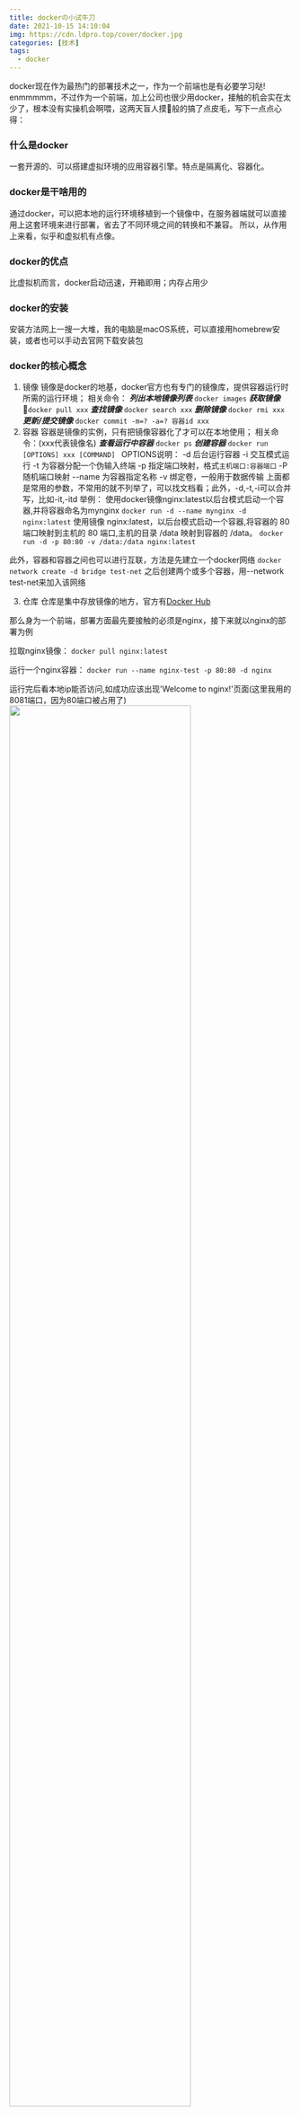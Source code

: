```yaml
---
title: dockerの小试牛刀
date: 2021-10-15 14:10:04
img: https://cdn.ldpro.top/cover/docker.jpg
categories: [技术]
tags:
  - docker
---
```


docker现在作为最热门的部署技术之一，作为一个前端也是有必要学习哒!
enmmmmm，不过作为一个前端，加上公司也很少用docker，接触的机会实在太少了，根本没有实操机会啊喂，这两天盲人摸🐘般的搞了点皮毛，写下一点点心得：

### 什么是docker
一套开源的、可以搭建虚拟环境的应用容器引擎。特点是隔离化、容器化。
### docker是干啥用的
通过docker，可以把本地的运行环境移植到一个镜像中，在服务器端就可以直接用上这套环境来进行部署，省去了不同环境之间的转换和不兼容。
所以，从作用上来看，似乎和虚拟机有点像。
### docker的优点
比虚拟机而言，docker启动迅速，开箱即用；内存占用少

### docker的安装
安装方法网上一搜一大堆，我的电脑是macOS系统，可以直接用homebrew安装，或者也可以手动去官网下载安装包

### docker的核心概念
1. 镜像
镜像是docker的地基，docker官方也有专门的镜像库，提供容器运行时所需的运行环境；
相关命令：
    ***列出本地镜像列表*** `docker images`
    ***获取镜像*** `docker pull xxx`
    ***查找镜像*** `docker search xxx`
    ***删除镜像*** `docker rmi xxx`
    ***更新/提交镜像*** `docker commit -m=? -a=? 容器id xxx`
2. 容器
容器是镜像的实例，只有把镜像容器化了才可以在本地使用；
相关命令：(xxx代表镜像名)
    ***查看运行中容器*** `docker ps`
    ***创建容器*** `docker run [OPTIONS] xxx [COMMAND] `
    OPTIONS说明：
    -d 后台运行容器
    -i 交互模式运行
    -t 为容器分配一个伪输入终端
    -p 指定端口映射，格式`主机端口:容器端口`
    -P 随机端口映射
    --name 为容器指定名称
    -v 绑定卷，一般用于数据传输
    上面都是常用的参数，不常用的就不列举了，可以找文档看；此外，-d,-t,-i可以合并写，比如-it,-itd
举例：
使用docker镜像nginx:latest以后台模式启动一个容器,并将容器命名为mynginx
`docker run -d --name mynginx -d nginx:latest`
使用镜像 nginx:latest，以后台模式启动一个容器,将容器的 80 端口映射到主机的 80 端口,主机的目录 /data 映射到容器的 /data。
`docker run -d -p 80:80 -v /data:/data nginx:latest`

此外，容器和容器之间也可以进行互联，方法是先建立一个docker网络
`docker network create -d bridge test-net`
之后创建两个或多个容器，用--network test-net来加入该网络

3. 仓库
仓库是集中存放镜像的地方，官方有[Docker Hub](https://hub.docker.com)

那么身为一个前端，部署方面最先要接触的必须是nginx，接下来就以nginx的部署为例

拉取nginx镜像：
`docker pull nginx:latest`

运行一个nginx容器：
`docker run --name nginx-test -p 80:80 -d nginx`

运行完后看本地ip能否访问,如成功应该出现'Welcome to nginx!'页面(这里我用的8081端口，因为80端口被占用了)
<img src="https://cdn.ldpro.top/docker-nginx.jpg" width="80%">

之后我们进入该容器
`docker exec -it 容器id bash`

nginx容器的默认nginx存放地址为/usr/share/nginx/html/index.html，理论上我们直接把前端包放进去就ok了。
但是如何把本机文件拷贝到容器里呢？

两种方法：
1. 通过映射：
`docker run --name nginx-blog -p 80:80 -d -v /Users/lidong/Documents/blog/public:/usr/share/nginx/html nginx:latest`
这里我是直接把本机的前端包映射到容器对应的nginx目录,简单粗暴。

2. 进一步配置，通过dockerfile
Dockerfile是docker的一个统一配置文件，类似于nginx的nginx.conf，用来配置一个自定义的镜像.
我们在本地创建一个Dockerfile文件夹，里面有一个Dockerfile文件.
`mkdir Dockerfile`  `touch Dockerfile`
然后在/Dockerfile/创建web文件夹，在/Dockerfile/web/创建front文件夹，然后把前端dist拖到/Dockerfile/web/front/。

编辑Dockerfile:
```
FROM nginx:latest
COPY /web/front/dist /usr/share/nginx/html
```
这两条指令的意思是我们自定义的这个镜像，基于nginx:latest，然后复制本地/web/front/dist文件到容器/usr/share/nginx/html目录

关于Dockerfile的指令，可参照这篇文章：<https://www.runoob.com/docker/docker-dockerfile.html>

之后进入Dockerfile文件夹，开始构建镜像:
`docker build -t web-front:latest .` //创建一个名称标签为web-front:latest的镜像

输入docker images查看镜像
<img src="https://cdn.ldpro.top/docker-nginx2.jpg" width="80%">

运行容器
`docker run -itd --name web-front-1 -p 80:80 web-front bash`

进入容器
`docker exec -it 容器id bash`

运行`/usr/sbin/nginx`开启nginx服务

好了，可以访问了~
<img src="https://cdn.ldpro.top/docker-nginx3.jpg" width="100%">

*参考文章：*
- <https://juejin.cn/post/6844904022659301383#heading-9>
- <https://juejin.cn/post/6844903591375814669>
- <https://www.cnblogs.com/saneri/p/11799865.html>
- <https://www.runoob.com/docker/docker-tutorial.html>

